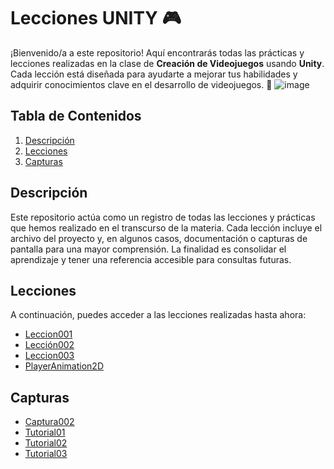 # Lecciones UNITY 🎮

¡Bienvenido/a a este repositorio! Aquí encontrarás todas las prácticas y lecciones realizadas en la clase de **Creación de Videojuegos** usando **Unity**. Cada lección está diseñada para ayudarte a mejorar tus habilidades y adquirir conocimientos clave en el desarrollo de videojuegos. 🌟
![image](https://github.com/user-attachments/assets/7b8ab8c3-4e31-4fed-84cf-80cfc33ff51d)


## Tabla de Contenidos
1. [Descripción](#descripción)
2. [Lecciones](#lecciones)
3. [Capturas](#capturas)


## Descripción

Este repositorio actúa como un registro de todas las lecciones y prácticas que hemos realizado en el transcurso de la materia. Cada lección incluye el archivo del proyecto y, en algunos casos, documentación o capturas de pantalla para una mayor comprensión. La finalidad es consolidar el aprendizaje y tener una referencia accesible para consultas futuras.

## Lecciones
A continuación, puedes acceder a las lecciones realizadas hasta ahora:
- [Leccion001](https://github.com/WinyRangel/unity-activity/blob/main/Lecciones/leccion002.unitypackage)
- [Lección002](https://github.com/WinyRangel/unity-activity/blob/main/Lecciones/leccion001.unitypackage)
- [Leccion003](https://github.com/WinyRangel/unity-activity/blob/main/Lecciones/parte03.unitypackage)
- [PlayerAnimation2D](https://github.com/WinyRangel/unity-activity/blob/main/Lecciones/2D%20Player%20Animation.unitypackage)
## Capturas 

- [Captura002](https://github.com/WinyRangel/unity-activity/blob/main/Capturas/lecci%C3%B3n002.pdf)
- [Tutorial01](https://github.com/WinyRangel/unity-activity/blob/main/Capturas/Tutorial%2001.pdf)
- [Tutorial02](https://github.com/WinyRangel/unity-activity/blob/main/Capturas/2D%20guia%20Sprites%20Collider.pdf)
- [Tutorial03](https://github.com/WinyRangel/unity-activity/blob/main/Capturas/Tutorial03.pdf)
